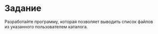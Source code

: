 # Задание
Разработайте программу, которая позволяет выводить список файлов из указанного пользователем каталога. 
